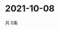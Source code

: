 # 2021-10-08
  共 0条

  <!-- BEGIN -->
  <!-- 最后更新时间Fri Oct 08 2021 23:03:35 GMT+0000 (Coordinated Universal Time) -->
  
  <!-- END -->
  
  